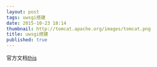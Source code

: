 ```yaml
---
layout: post
tags: uwsgi搭建
date: 2015-10-23 18:14
thumbnail: http://tomcat.apache.org/images/tomcat.png
title: uwsgi搭建
published: true
---
```

官方文档[this](http://uwsgi-docs.readthedocs.org/en/latest/WSGIquickstart.html#deploy-it-on-http-port-9090 "this")
